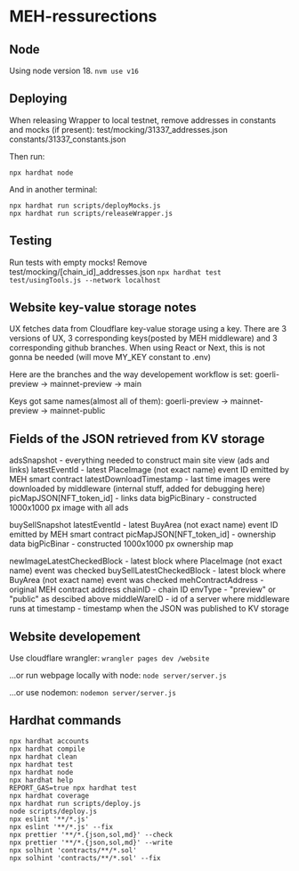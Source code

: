 # MEH-ressurections

## Node
Using node version 18.
`nvm use v16`

## Deploying 
When releasing Wrapper to local testnet, remove addresses in constants and mocks (if present):
test/mocking/31337_addresses.json
constants/31337_constants.json

Then run:
```
npx hardhat node
```
And in another terminal:
```
npx hardhat run scripts/deployMocks.js
npx hardhat run scripts/releaseWrapper.js
```

## Testing
Run tests with empty mocks! Remove test/mocking/[chain_id]_addresses.json
`npx hardhat test test/usingTools.js --network localhost`

## Website key-value storage notes
UX fetches data from Cloudflare key-value storage using a key. There are 3 versions of UX, 3 corresponding keys(posted by MEH middleware) and 3 corresponding github branches. When using React or Next, this is not gonna be needed (will move MY_KEY constant to .env)

Here are the branches and the way developement workflow is set:
goerli-preview -> mainnet-preview -> main

Keys got same names(almost all of them):
goerli-preview -> mainnet-preview -> mainnet-public

## Fields of the JSON retrieved from KV storage
adsSnapshot - everything needed to construct main site view (ads and links)
    latestEventId - latest PlaceImage (not exact name) event ID emitted by MEH smart contract
    latestDownloadTimestamp - last time images were downloaded by middleware (internal stuff, added for debugging here)
    picMapJSON[NFT_token_id] - links data
    bigPicBinary - constructed 1000x1000 px image with all ads 

buySellSnapshot
    latestEventId - latest BuyArea (not exact name) event ID emitted by MEH smart contract 
    picMapJSON[NFT_token_id] - ownership data 
    bigPicBinar - constructed 1000x1000 px ownership map

newImageLatestCheckedBlock - latest block where PlaceImage (not exact name) event was checked
buySellLatestCheckedBlock - latest block where BuyArea (not exact name) event was checked
mehContractAddress - original MEH contract address
chainID - chain ID
envType - "preview" or "public" as descibed above
middleWareID - id of a server where middleware runs at
timestamp - timestamp when the JSON was published to KV storage

## Website developement
Use cloudflare wrangler:
`wrangler pages dev /website`

...or run webpage locally with node:
`node server/server.js`

...or use nodemon:
`nodemon server/server.js`

## Hardhat commands

```shell
npx hardhat accounts
npx hardhat compile
npx hardhat clean
npx hardhat test
npx hardhat node
npx hardhat help
REPORT_GAS=true npx hardhat test
npx hardhat coverage
npx hardhat run scripts/deploy.js
node scripts/deploy.js
npx eslint '**/*.js'
npx eslint '**/*.js' --fix
npx prettier '**/*.{json,sol,md}' --check
npx prettier '**/*.{json,sol,md}' --write
npx solhint 'contracts/**/*.sol'
npx solhint 'contracts/**/*.sol' --fix
```